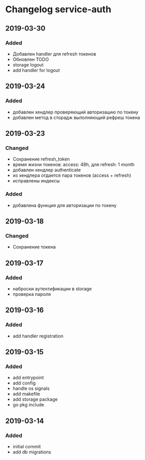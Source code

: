 # Changelog service-auth

## 2019-03-30
### Added
  - Добавлен handler для refresh токенов
  - Обновлен TODO
  - storage logout
  - add handler for logout

## 2019-03-24
### Added
  - добавлен хендлер проверяющий авторизацию по токену
  - добавлен метод в сторадж выполняющий рефреш токена

## 2019-03-23
### Changed
  - Сохранение refresh_token
  - время жизни токенов: access: 48h, для refresh: 1 month
  - добавлен хендлер authenticate
  - из хендлера отдается пара токенов (access + refresh)
  - исправлены индексы
### Added
  - добавлена функция для авторизации по токену

## 2019-03-18
### Changed
  - Сохранение токена

## 2019-03-17
### Added
  - наброски аутентификации в storage
  - проверка пароля

## 2019-03-16
### Added
  - add handler registration

## 2019-03-15
### Added
  - add entrypoint
  - add config
  - handle os signals
  - add makefile
  - add storage package
  - go pkg include

## 2019-03-14
### Added
  - initial commit
  - add db migrations

